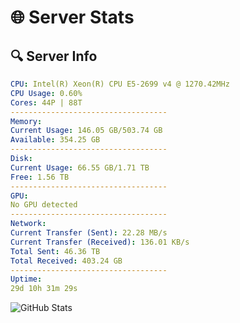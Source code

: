 # 🌐 Server Stats
## 🔍 Server Info
```yaml
CPU: Intel(R) Xeon(R) CPU E5-2699 v4 @ 1270.42MHz
CPU Usage: 0.60%
Cores: 44P | 88T
-----------------------------------
Memory:
Current Usage: 146.05 GB/503.74 GB
Available: 354.25 GB
-----------------------------------
Disk:
Current Usage: 66.55 GB/1.71 TB
Free: 1.56 TB
-----------------------------------
GPU:
No GPU detected
-----------------------------------
Network:
Current Transfer (Sent): 22.28 MB/s
Current Transfer (Received): 136.01 KB/s
Total Sent: 46.36 TB
Total Received: 403.24 GB
-----------------------------------
Uptime:
29d 10h 31m 29s
```
![GitHub Stats](https://img.shields.io/badge/Updated-2025-04-06_07:54:18-blue)